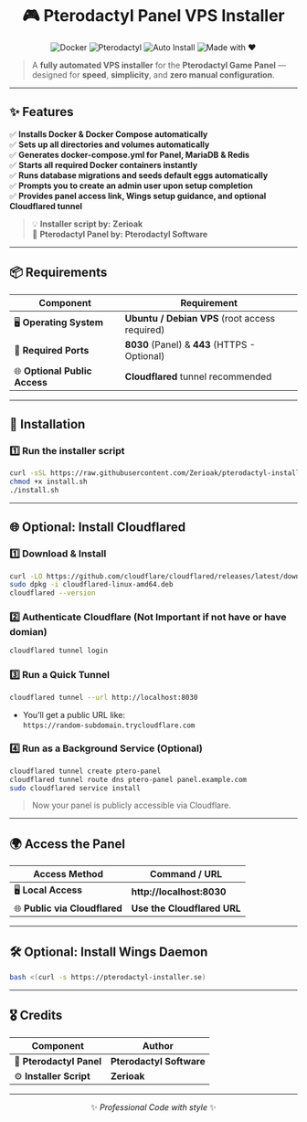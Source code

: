 <div align="center">

# 🎮 **Pterodactyl Panel VPS Installer**

![Docker](https://img.shields.io/badge/Docker-Automated-blue)
![Pterodactyl](https://img.shields.io/badge/Pterodactyl-Panel-green)
![Auto Install](https://img.shields.io/badge/Installer-Fully%20Automated-orange)
![Made with ❤️](https://img.shields.io/badge/Made%20with-❤️-ff69b4)

</div>

> A **fully automated VPS installer** for the **Pterodactyl Game Panel** — designed for **speed**, **simplicity**, and **zero manual configuration**.

---

## ✨ **Features**

✅ **Installs Docker & Docker Compose automatically**  
✅ **Sets up all directories and volumes automatically**  
✅ **Generates docker-compose.yml for Panel, MariaDB & Redis**  
✅ **Starts all required Docker containers instantly**  
✅ **Runs database migrations and seeds default eggs automatically**  
✅ **Prompts you to create an admin user upon setup completion**  
✅ **Provides panel access link, Wings setup guidance, and optional Cloudflared tunnel**

> 💡 **Installer script by:** **Zerioak**  
> 🐉 **Pterodactyl Panel by:** **Pterodactyl Software**

---

## 📦 **Requirements**

| Component | Requirement |
|-----------|------------|
| 🖥️ **Operating System** | **Ubuntu / Debian VPS** (root access required) |
| 🔌 **Required Ports** | **8030** (Panel) & **443** (HTTPS - Optional) |
| 🌐 **Optional Public Access** | **Cloudflared** tunnel recommended |

---

## 🚀 **Installation**

### **1️⃣ Run the installer script**

```bash
curl -sSL https://raw.githubusercontent.com/Zerioak/pterodactyl-install/main/install.sh -o install.sh
chmod +x install.sh
./install.sh
```

---

## 🌐 **Optional: Install Cloudflared**

### **1️⃣ Download & Install**

```bash
curl -LO https://github.com/cloudflare/cloudflared/releases/latest/download/cloudflared-linux-amd64.deb
sudo dpkg -i cloudflared-linux-amd64.deb
cloudflared --version
```

### **2️⃣ Authenticate Cloudflare (Not Important if not have or have domian)**

```bash
cloudflared tunnel login
```

### **3️⃣ Run a Quick Tunnel**

```bash
cloudflared tunnel --url http://localhost:8030
```

- You’ll get a public URL like:  
  `https://random-subdomain.trycloudflare.com`

### **4️⃣ Run as a Background Service (Optional)**

```bash
cloudflared tunnel create ptero-panel
cloudflared tunnel route dns ptero-panel panel.example.com
sudo cloudflared service install
```

> Now your panel is publicly accessible via Cloudflare.

---

## 🌍 **Access the Panel**

| Access Method | Command / URL |
|--------------|--------------|
| 🖥️ **Local Access** | **http://localhost:8030** |
| 🌐 **Public via Cloudflared** | **Use the Cloudflared URL** |

---

## 🛠️ **Optional: Install Wings Daemon**

```bash
bash <(curl -s https://pterodactyl-installer.se)
```

---

## 🎖️ **Credits**

| Component | Author |
|-----------|--------|
| 🐉 **Pterodactyl Panel** | **Pterodactyl Software** |
| ⚙️ **Installer Script** | **Zerioak** |

---

<div align="center">

✨ _Professional Code with style_ ✨

</div>
